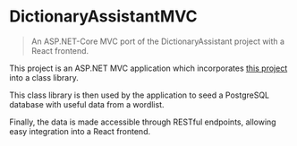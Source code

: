 # DictionaryAssistantMVC
>An ASP.NET-Core MVC port of the DictionaryAssistant project with a React frontend.

This project is an ASP.NET MVC application which incorporates [this project](https://github.com/m-flak/DictionaryAssistant) into a class library.

This class library is then used by the application to seed a PostgreSQL database with useful data from a wordlist.

Finally, the data is made accessible through RESTful endpoints, allowing easy integration into a React frontend.
